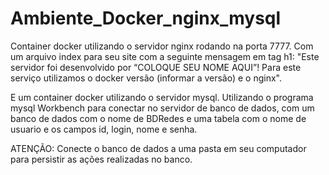 # Ambiente_Docker_nginx_mysql

Container docker utilizando o servidor nginx rodando na porta 7777. Com um arquivo index para seu site com a seguinte mensagem em tag h1: "Este servidor foi desenvolvido por “COLOQUE SEU NOME AQUI”! Para este serviço utilizamos o docker versão (informar a versão) e o nginx".

E um container docker utilizando o servidor mysql. Utilizando o programa mysql Workbench para conectar no servidor de banco de dados, com um banco de dados com o nome de BDRedes e uma tabela com o nome de usuario e os campos id, login, nome e senha. 

ATENÇÃO: Conecte o banco de dados a uma pasta em seu computador para persistir as ações realizadas no banco.
